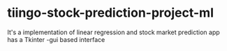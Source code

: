 # tiingo-stock-prediction-project-ml
It's a implementation of linear regression and stock market prediction app has a Tkinter -gui based interface

